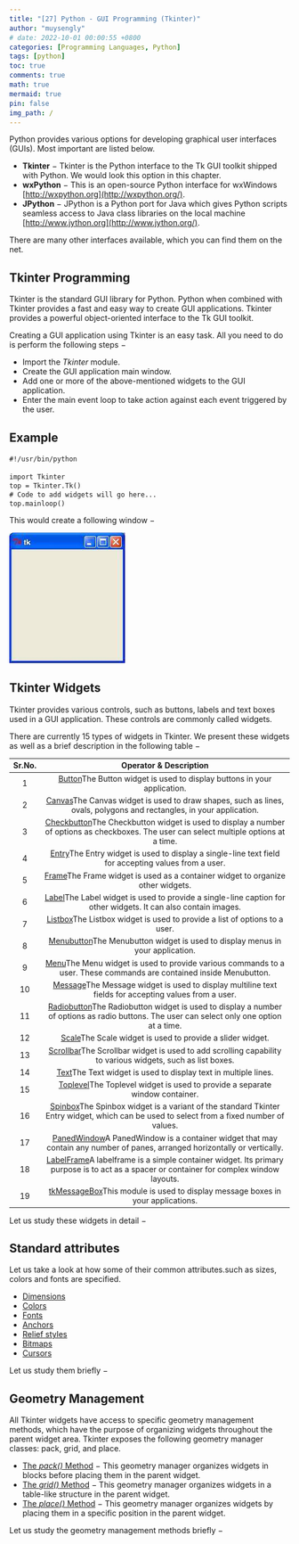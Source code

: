 ```yaml
---
title: "[27] Python - GUI Programming (Tkinter)"
author: "muysengly"
# date: 2022-10-01 00:00:55 +0800
categories: [Programming Languages, Python]
tags: [python]
toc: true
comments: true
math: true
mermaid: true
pin: false
img_path: /
---
```


Python provides various options for developing graphical user interfaces (GUIs). Most important are listed below.

- **Tkinter** − Tkinter is the Python interface to the Tk GUI toolkit shipped with Python. We would look this option in this chapter.
- **wxPython** − This is an open-source Python interface for wxWindows [http://wxpython.org](http://wxpython.org/).
- **JPython** − JPython is a Python port for Java which gives Python scripts seamless access to Java class libraries on the local machine [http://www.jython.org](http://www.jython.org/).

There are many other interfaces available, which you can find them on the net.

## Tkinter Programming

Tkinter is the standard GUI library for Python. Python when combined with Tkinter provides a fast and easy way to create GUI applications. Tkinter provides a powerful object-oriented interface to the Tk GUI toolkit.

Creating a GUI application using Tkinter is an easy task. All you need to do is perform the following steps −

- Import the _Tkinter_ module.
- Create the GUI application main window.
- Add one or more of the above-mentioned widgets to the GUI application.
- Enter the main event loop to take action against each event triggered by the user.

## Example

```
#!/usr/bin/python

import Tkinter
top = Tkinter.Tk()
# Code to add widgets will go here...
top.mainloop()
```

This would create a following window −

![TK Window](images\tkwindow.jpg)

## Tkinter Widgets

Tkinter provides various controls, such as buttons, labels and text boxes used in a GUI application. These controls are commonly called widgets.

There are currently 15 types of widgets in Tkinter. We present these widgets as well as a brief description in the following table −

| Sr.No. |                                                                                        Operator & Description                                                                                         |
| :----: | :---------------------------------------------------------------------------------------------------------------------------------------------------------------------------------------------------: |
|   1    |                                    [Button](https://www.tutorialspoint.com/python/tk_button.htm)The Button widget is used to display buttons in your application.                                     |
|   2    |              [Canvas](https://www.tutorialspoint.com/python/tk_canvas.htm)The Canvas widget is used to draw shapes, such as lines, ovals, polygons and rectangles, in your application.               |
|   3    |  [Checkbutton](https://www.tutorialspoint.com/python/tk_checkbutton.htm)The Checkbutton widget is used to display a number of options as checkboxes. The user can select multiple options at a time.  |
|   4    |                       [Entry](https://www.tutorialspoint.com/python/tk_entry.htm)The Entry widget is used to display a single-line text field for accepting values from a user.                       |
|   5    |                                 [Frame](https://www.tutorialspoint.com/python/tk_frame.htm)The Frame widget is used as a container widget to organize other widgets.                                  |
|   6    |                  [Label](https://www.tutorialspoint.com/python/tk_label.htm)The Label widget is used to provide a single-line caption for other widgets. It can also contain images.                  |
|   7    |                                   [Listbox](https://www.tutorialspoint.com/python/tk_listbox.htm)The Listbox widget is used to provide a list of options to a user.                                   |
|   8    |                               [Menubutton](https://www.tutorialspoint.com/python/tk_menubutton.htm)The Menubutton widget is used to display menus in your application.                                |
|   9    |                [Menu](https://www.tutorialspoint.com/python/tk_menu.htm)The Menu widget is used to provide various commands to a user. These commands are contained inside Menubutton.                |
|   10   |                     [Message](https://www.tutorialspoint.com/python/tk_message.htm)The Message widget is used to display multiline text fields for accepting values from a user.                      |
|   11   | [Radiobutton](https://www.tutorialspoint.com/python/tk_radiobutton.htm)The Radiobutton widget is used to display a number of options as radio buttons. The user can select only one option at a time. |
|   12   |                                            [Scale](https://www.tutorialspoint.com/python/tk_scale.htm)The Scale widget is used to provide a slider widget.                                            |
|   13   |                  [Scrollbar](https://www.tutorialspoint.com/python/tk_scrollbar.htm)The Scrollbar widget is used to add scrolling capability to various widgets, such as list boxes.                  |
|   14   |                                          [Text](https://www.tutorialspoint.com/python/tk_text.htm)The Text widget is used to display text in multiple lines.                                          |
|   15   |                                 [Toplevel](https://www.tutorialspoint.com/python/tk_toplevel.htm)The Toplevel widget is used to provide a separate window container.                                  |
|   16   |    [Spinbox](https://www.tutorialspoint.com/python/tk_spinbox.htm)The Spinbox widget is a variant of the standard Tkinter Entry widget, which can be used to select from a fixed number of values.    |
|   17   |         [PanedWindow](https://www.tutorialspoint.com/python/tk_panedwindow.htm)A PanedWindow is a container widget that may contain any number of panes, arranged horizontally or vertically.         |
|   18   |  [LabelFrame](https://www.tutorialspoint.com/python/tk_labelframe.htm)A labelframe is a simple container widget. Its primary purpose is to act as a spacer or container for complex window layouts.   |
|   19   |                               [tkMessageBox](https://www.tutorialspoint.com/python/tk_messagebox.htm)This module is used to display message boxes in your applications.                               |

Let us study these widgets in detail −

## Standard attributes

Let us take a look at how some of their common attributes.such as sizes, colors and fonts are specified.

- [Dimensions](https://www.tutorialspoint.com/python/tk_dimensions.htm)
- [Colors](https://www.tutorialspoint.com/python/tk_colors.htm)
- [Fonts](https://www.tutorialspoint.com/python/tk_fonts.htm)
- [Anchors](https://www.tutorialspoint.com/python/tk_anchors.htm)
- [Relief styles](https://www.tutorialspoint.com/python/tk_relief.htm)
- [Bitmaps](https://www.tutorialspoint.com/python/tk_bitmaps.htm)
- [Cursors](https://www.tutorialspoint.com/python/tk_cursors.htm)

Let us study them briefly −

## Geometry Management

All Tkinter widgets have access to specific geometry management methods, which have the purpose of organizing widgets throughout the parent widget area. Tkinter exposes the following geometry manager classes: pack, grid, and place.

- [The _pack()_ Method](https://www.tutorialspoint.com/python/tk_pack.htm) − This geometry manager organizes widgets in blocks before placing them in the parent widget.
- [The _grid()_ Method](https://www.tutorialspoint.com/python/tk_grid.htm) − This geometry manager organizes widgets in a table-like structure in the parent widget.
- [The _place()_ Method](https://www.tutorialspoint.com/python/tk_place.htm) − This geometry manager organizes widgets by placing them in a specific position in the parent widget.

Let us study the geometry management methods briefly −
